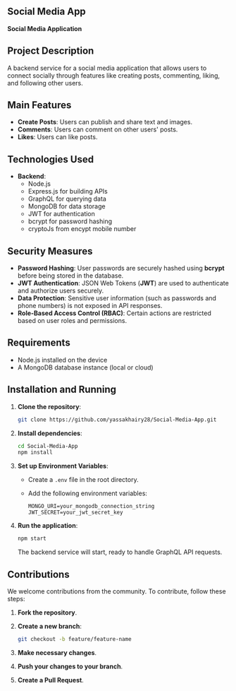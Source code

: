 ## Social Media App

**Social Media Application**

## Project Description

A backend service for a social media application that allows users to connect socially through features like creating posts, commenting, liking, and following other users.

## Main Features

- **Create Posts**: Users can publish and share text and images.
- **Comments**: Users can comment on other users' posts.
- **Likes**: Users can like posts.

## Technologies Used

- **Backend**:
  - Node.js
  - Express.js for building APIs
  - GraphQL for querying data
  - MongoDB for data storage
  - JWT for authentication
  - bcrypt for password hashing
  - cryptoJs from encypt mobile number

## Security Measures

- **Password Hashing**: User passwords are securely hashed using **bcrypt** before being stored in the database.
- **JWT Authentication**: JSON Web Tokens (**JWT**) are used to authenticate and authorize users securely.
- **Data Protection**: Sensitive user information (such as passwords and phone numbers) is not exposed in API responses.
- **Role-Based Access Control (RBAC)**: Certain actions are restricted based on user roles and permissions.

## Requirements

- Node.js installed on the device
- A MongoDB database instance (local or cloud)

## Installation and Running

1. **Clone the repository**:
   
   ```bash
   git clone https://github.com/yassakhairy28/Social-Media-App.git
   ```

2. **Install dependencies**:
   
   ```bash
   cd Social-Media-App
   npm install
   ```

3. **Set up Environment Variables**:
   
   - Create a `.env` file in the root directory.
   - Add the following environment variables:
     
     ```env
     MONGO_URI=your_mongodb_connection_string
     JWT_SECRET=your_jwt_secret_key
     ```

4. **Run the application**:
   
   ```bash
   npm start
   ```
   
   The backend service will start, ready to handle GraphQL API requests.

## Contributions

We welcome contributions from the community. To contribute, follow these steps:

1. **Fork the repository**.
2. **Create a new branch**:
   
   ```bash
   git checkout -b feature/feature-name
   ```

3. **Make necessary changes**.
4. **Push your changes to your branch**.
5. **Create a Pull Request**.


